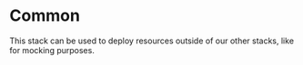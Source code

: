 # Common


This stack can be used to deploy resources outside of our other stacks, like for mocking purposes.

